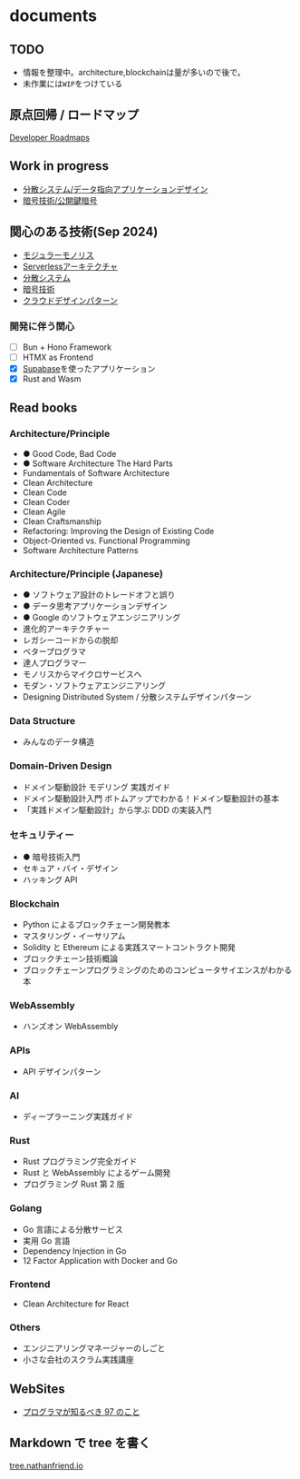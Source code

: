 # documents

## TODO

- 情報を整理中。architecture,blockchainは量が多いので後で。
- 未作業には`WIP`をつけている

## 原点回帰 / ロードマップ

[Developer Roadmaps](https://roadmap.sh/)

## Work in progress

- [分散システム/データ指向アプリケーションデザイン](./distributed-system/designing-data-intensive-applications.md)
- [暗号技術/公開鍵暗号](./security/cryptography/public-key-cryptography.md)

## 関心のある技術(Sep 2024)

- [モジュラーモノリス](./infra/architecture/modular-monolith/README.md)
- [Serverlessアーキテクチャ](./infra/architecture/serverless.md)
- [分散システム](./distributed-system/README.md)
- [暗号技術](./security/cryptography/README.md)
- [クラウドデザインパターン](./cloud/cloud-design-pattern/README.md)

### 開発に伴う関心

- [ ] Bun + Hono Framework
- [ ] HTMX as Frontend
- [x] [Supabase](https://supabase.com/)を使ったアプリケーション
- [x] Rust and Wasm

## Read books

### Architecture/Principle

- ● Good Code, Bad Code
- ● Software Architecture The Hard Parts
- Fundamentals of Software Architecture
- Clean Architecture
- Clean Code
- Clean Coder
- Clean Agile
- Clean Craftsmanship
- Refactoring: Improving the Design of Existing Code
- Object-Oriented vs. Functional Programming
- Software Architecture Patterns

### Architecture/Principle (Japanese)

- ● ソフトウェア設計のトレードオフと誤り
- ● データ思考アプリケーションデザイン
- ● Google のソフトウェアエンジニアリング
- 進化的アーキテクチャー
- レガシーコードからの脱却
- ベタープログラマ
- 達人プログラマー
- モノリスからマイクロサービスへ
- モダン・ソフトウェアエンジニアリング
- Designing Distributed System / 分散システムデザインパターン

### Data Structure

- みんなのデータ構造

### Domain-Driven Design

- ドメイン駆動設計 モデリング 実践ガイド
- ドメイン駆動設計入門 ボトムアップでわかる！ドメイン駆動設計の基本
- 「実践ドメイン駆動設計」から学ぶ DDD の実装入門

### セキュリティー

- ● 暗号技術入門
- セキュア・バイ・デザイン
- ハッキング API

### Blockchain

- Python によるブロックチェーン開発教本
- マスタリング・イーサリアム
- Solidity と Ethereum による実践スマートコントラクト開発
- ブロックチェーン技術概論
- ブロックチェーンプログラミングのためのコンピュータサイエンスがわかる本

### WebAssembly

- ハンズオン WebAssembly

### APIs

- API デザインパターン

### AI

- ディープラーニング実践ガイド

### Rust

- Rust プログラミング完全ガイド
- Rust と WebAssembly によるゲーム開発
- プログラミング Rust 第 2 版

### Golang

- Go 言語による分散サービス
- 実用 Go 言語
- Dependency Injection in Go
- 12 Factor Application with Docker and Go

### Frontend

- Clean Architecture for React

### Others

- エンジニアリングマネージャーのしごと
- 小さな会社のスクラム実践講座

## WebSites

- [プログラマが知るべき 97 のこと](https://xn--97-273ae6a4irb6e2hsoiozc2g4b8082p.com/)

## Markdown で tree を書く

[tree.nathanfriend.io](https://tree.nathanfriend.io/)

